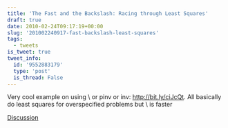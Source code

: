 ```yaml
---
title: 'The Fast and the Backslash: Racing through Least Squares'
draft: true
date: 2010-02-24T09:17:19+00:00
slug: '201002240917-fast-backslash-least-squares'
tags:
  - tweets
is_tweet: true
tweet_info:
  id: '9552883179'
  type: 'post'
  is_thread: False
---
```




Very cool example on using \ or pinv or inv: http://bit.ly/ciJcQt. All basically do least squares for overspecified problems but \ is faster

[Discussion](https://x.com/sytelus/status/9552883179)
